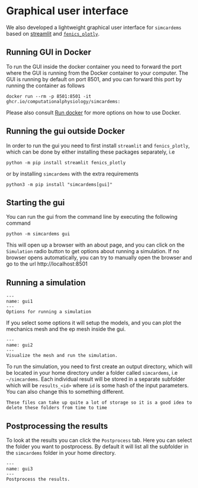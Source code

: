 # Graphical user interface

We also developed a lightweight graphical user interface for `simcardems` based on [streamlit](https://streamlit.io) and [`fenics_plotly`](https://pypi.org/project/fenics-plotly/).


## Running GUI in Docker
To run the GUI inside the docker container you need to forward the port where the GUI is running from the Docker container to your computer. The GUI is running by default on port 8501, and you can forward this port by running the container as follows

```
docker run --rm -p 8501:8501 -it ghcr.io/computationalphysiology/simcardems:
```
Please also consult [Run docker](docker.md) for more options on how to use Docker.

## Running the gui outside Docker

In order to run the gui you need to first install `streamlit` and `fenics_plotly`, which can be done by either installing these packages separately, i.e
```
python -m pip install streamlit fenics_plotly
```
or by installing `simcardems` with the extra requirements
```
python3 -m pip install "simcardems[gui]"
```

## Starting the gui

You can run the gui from the command line by executing the following command
```
python -m simcardems gui
```
This will open up a browser with an about page, and you can click on the `Simulation` radio button to get options about running a simulation. If no browser opens automatically, you can try to manually open the browser and go to the url http://localhost:8501


## Running a simulation

```{figure} figures/gui1.png
---
name: gui1
---
Options for running a simulation
```

If you select some options it will setup the models, and you can plot the mechanics mesh and the ep mesh inside the gui.

```{figure} figures/gui2.png
---
name: gui2
---
Visualize the mesh and run the simulation.
```

To run the simulation, you need to first create an output directory, which will be located in your home directory under a folder called `simcardems`, i.e `~/simcardems`. Each individual result will be stored in a separate subfolder which will be `results_<id>` where `id` is some hash of the input parameters. You can also change this to something different.


```{note}
These files can take up quite a lot of storage so it is a good idea to delete these folders from time to time
```

## Postprocessing the results
To look at the results you can click the `Postprocess` tab. Here you can select the folder you want to postprocess. By default it will list all the subfolder in the `simcardems` folder in your home directory.


```{figure} figures/gui3.png
---
name: gui3
---
Postprocess the results.
```
